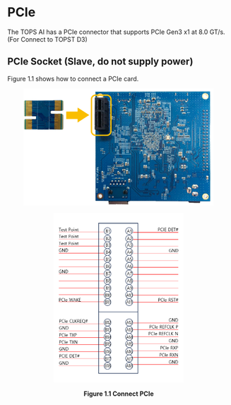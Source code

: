 ﻿# PCIe

The TOPS AI has a PCIe connector that supports PCIe Gen3 x1 at 8.0 GT/s.
(For Connect to TOPST D3)

## PCIe Socket (Slave, do not supply power)

Figure 1.1 shows how to connect a PCIe card.

<p align="center"><img src="https://github.com/topst-development/Documentation/blob/main/TOPST-AI/Hardware/media/5. PCIe.image1.png"
style="width:4.48039in;height:2.76691in"</p>
<p align="center"><img src="https://github.com/topst-development/Documentation/blob/main/TOPST-AI/Hardware/media/5. PCIe.image2.png"
style="width:3.0597in;height:3.98339in"</p>
<p align="center"><strong>Figure 1.1 Connect PCIe</strong></p>
